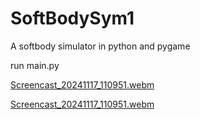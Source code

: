 # SoftBodySym1
A softbody simulator in python and pygame

run main.py


[Screencast_20241117_110951.webm](https://github.com/user-attachments/assets/13450287-1d36-42f7-833d-70e00cbc48c1)


[Screencast_20241117_110951.webm](https://github.com/user-attachments/assets/7b599f2c-8ffb-45f0-b2e2-e895ec58fa7c)

